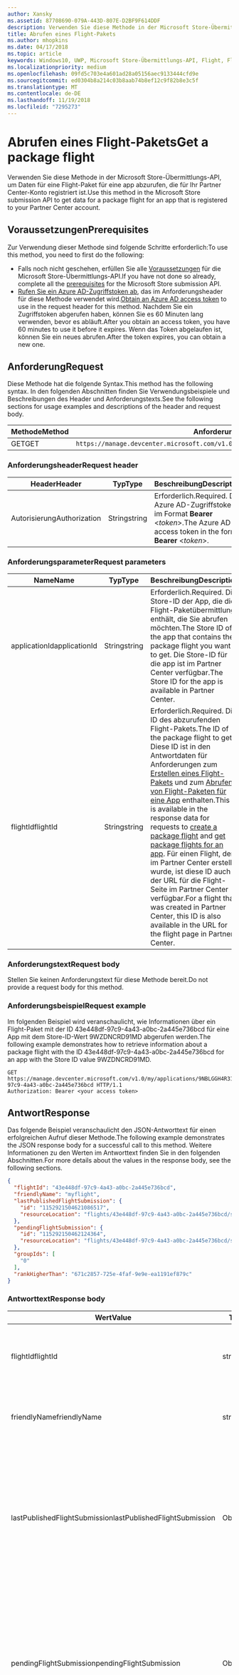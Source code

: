 ```yaml
---
author: Xansky
ms.assetid: 87708690-079A-443D-807E-D2BF9F614DDF
description: Verwenden Sie diese Methode in der Microsoft Store-Übermittlungs-API, um Daten für eine Flight-Paket für eine app abzurufen, die für Ihr Partner Center-Konto registriert ist.
title: Abrufen eines Flight-Pakets
ms.author: mhopkins
ms.date: 04/17/2018
ms.topic: article
keywords: Windows10, UWP, Microsoft Store-Übermittlungs-API, Flight, Flight-Pakete
ms.localizationpriority: medium
ms.openlocfilehash: 09fd5c703e4a601ad28a05156aec9133444cfd9e
ms.sourcegitcommit: ed0304b8a214c03b8aab74b8ef12c9f82b8e3c5f
ms.translationtype: MT
ms.contentlocale: de-DE
ms.lasthandoff: 11/19/2018
ms.locfileid: "7295273"
---
```

# <a name="get-a-package-flight"></a><span data-ttu-id="1c8f9-104">Abrufen eines Flight-Pakets</span><span class="sxs-lookup"><span data-stu-id="1c8f9-104">Get a package flight</span></span>

<span data-ttu-id="1c8f9-105">Verwenden Sie diese Methode in der Microsoft Store-Übermittlungs-API, um Daten für eine Flight-Paket für eine app abzurufen, die für Ihr Partner Center-Konto registriert ist.</span><span class="sxs-lookup"><span data-stu-id="1c8f9-105">Use this method in the Microsoft Store submission API to get data for a package flight for an app that is registered to your Partner Center account.</span></span>

## <a name="prerequisites"></a><span data-ttu-id="1c8f9-106">Voraussetzungen</span><span class="sxs-lookup"><span data-stu-id="1c8f9-106">Prerequisites</span></span>

<span data-ttu-id="1c8f9-107">Zur Verwendung dieser Methode sind folgende Schritte erforderlich:</span><span class="sxs-lookup"><span data-stu-id="1c8f9-107">To use this method, you need to first do the following:</span></span>

* <span data-ttu-id="1c8f9-108">Falls noch nicht geschehen, erfüllen Sie alle [Voraussetzungen](create-and-manage-submissions-using-windows-store-services.md#prerequisites) für die Microsoft Store-Übermittlungs-API.</span><span class="sxs-lookup"><span data-stu-id="1c8f9-108">If you have not done so already, complete all the [prerequisites](create-and-manage-submissions-using-windows-store-services.md#prerequisites) for the Microsoft Store submission API.</span></span>
* <span data-ttu-id="1c8f9-109">[Rufen Sie ein Azure AD-Zugriffstoken ab](create-and-manage-submissions-using-windows-store-services.md#obtain-an-azure-ad-access-token), das im Anforderungsheader für diese Methode verwendet wird.</span><span class="sxs-lookup"><span data-stu-id="1c8f9-109">[Obtain an Azure AD access token](create-and-manage-submissions-using-windows-store-services.md#obtain-an-azure-ad-access-token) to use in the request header for this method.</span></span> <span data-ttu-id="1c8f9-110">Nachdem Sie ein Zugriffstoken abgerufen haben, können Sie es 60 Minuten lang verwenden, bevor es abläuft.</span><span class="sxs-lookup"><span data-stu-id="1c8f9-110">After you obtain an access token, you have 60 minutes to use it before it expires.</span></span> <span data-ttu-id="1c8f9-111">Wenn das Token abgelaufen ist, können Sie ein neues abrufen.</span><span class="sxs-lookup"><span data-stu-id="1c8f9-111">After the token expires, you can obtain a new one.</span></span>

## <a name="request"></a><span data-ttu-id="1c8f9-112">Anforderung</span><span class="sxs-lookup"><span data-stu-id="1c8f9-112">Request</span></span>

<span data-ttu-id="1c8f9-113">Diese Methode hat die folgende Syntax.</span><span class="sxs-lookup"><span data-stu-id="1c8f9-113">This method has the following syntax.</span></span> <span data-ttu-id="1c8f9-114">In den folgenden Abschnitten finden Sie Verwendungsbeispiele und Beschreibungen des Header und Anforderungstexts.</span><span class="sxs-lookup"><span data-stu-id="1c8f9-114">See the following sections for usage examples and descriptions of the header and request body.</span></span>

| <span data-ttu-id="1c8f9-115">Methode</span><span class="sxs-lookup"><span data-stu-id="1c8f9-115">Method</span></span> | <span data-ttu-id="1c8f9-116">Anforderungs-URI</span><span class="sxs-lookup"><span data-stu-id="1c8f9-116">Request URI</span></span>                                                      |
|--------|------------------------------------------------------------------|
| <span data-ttu-id="1c8f9-117">GET</span><span class="sxs-lookup"><span data-stu-id="1c8f9-117">GET</span></span>    | ```https://manage.devcenter.microsoft.com/v1.0/my/applications/{applicationId}/flights/{flightId}``` |


### <a name="request-header"></a><span data-ttu-id="1c8f9-118">Anforderungsheader</span><span class="sxs-lookup"><span data-stu-id="1c8f9-118">Request header</span></span>

| <span data-ttu-id="1c8f9-119">Header</span><span class="sxs-lookup"><span data-stu-id="1c8f9-119">Header</span></span>        | <span data-ttu-id="1c8f9-120">Typ</span><span class="sxs-lookup"><span data-stu-id="1c8f9-120">Type</span></span>   | <span data-ttu-id="1c8f9-121">Beschreibung</span><span class="sxs-lookup"><span data-stu-id="1c8f9-121">Description</span></span>                                                                 |
|---------------|--------|-----------------------------------------------------------------------------|
| <span data-ttu-id="1c8f9-122">Autorisierung</span><span class="sxs-lookup"><span data-stu-id="1c8f9-122">Authorization</span></span> | <span data-ttu-id="1c8f9-123">String</span><span class="sxs-lookup"><span data-stu-id="1c8f9-123">string</span></span> | <span data-ttu-id="1c8f9-124">Erforderlich.</span><span class="sxs-lookup"><span data-stu-id="1c8f9-124">Required.</span></span> <span data-ttu-id="1c8f9-125">Das Azure AD-Zugriffstoken im Format **Bearer** &lt;*token*&gt;.</span><span class="sxs-lookup"><span data-stu-id="1c8f9-125">The Azure AD access token in the form **Bearer** &lt;*token*&gt;.</span></span> |


### <a name="request-parameters"></a><span data-ttu-id="1c8f9-126">Anforderungsparameter</span><span class="sxs-lookup"><span data-stu-id="1c8f9-126">Request parameters</span></span>

| <span data-ttu-id="1c8f9-127">Name</span><span class="sxs-lookup"><span data-stu-id="1c8f9-127">Name</span></span>        | <span data-ttu-id="1c8f9-128">Typ</span><span class="sxs-lookup"><span data-stu-id="1c8f9-128">Type</span></span>   | <span data-ttu-id="1c8f9-129">Beschreibung</span><span class="sxs-lookup"><span data-stu-id="1c8f9-129">Description</span></span>                                                                 |
|---------------|--------|-----------------------------------------------------------------------------|
| <span data-ttu-id="1c8f9-130">applicationId</span><span class="sxs-lookup"><span data-stu-id="1c8f9-130">applicationId</span></span> | <span data-ttu-id="1c8f9-131">String</span><span class="sxs-lookup"><span data-stu-id="1c8f9-131">string</span></span> | <span data-ttu-id="1c8f9-132">Erforderlich.</span><span class="sxs-lookup"><span data-stu-id="1c8f9-132">Required.</span></span> <span data-ttu-id="1c8f9-133">Die Store-ID der App, die die Flight-Paketübermittlung enthält, die Sie abrufen möchten.</span><span class="sxs-lookup"><span data-stu-id="1c8f9-133">The Store ID of the app that contains the package flight you want to get.</span></span> <span data-ttu-id="1c8f9-134">Die Store-ID für die app ist im Partner Center verfügbar.</span><span class="sxs-lookup"><span data-stu-id="1c8f9-134">The Store ID for the app is available in Partner Center.</span></span>  |
| <span data-ttu-id="1c8f9-135">flightId</span><span class="sxs-lookup"><span data-stu-id="1c8f9-135">flightId</span></span> | <span data-ttu-id="1c8f9-136">String</span><span class="sxs-lookup"><span data-stu-id="1c8f9-136">string</span></span> | <span data-ttu-id="1c8f9-137">Erforderlich.</span><span class="sxs-lookup"><span data-stu-id="1c8f9-137">Required.</span></span> <span data-ttu-id="1c8f9-138">Die ID des abzurufenden Flight-Pakets.</span><span class="sxs-lookup"><span data-stu-id="1c8f9-138">The ID of the package flight to get.</span></span> <span data-ttu-id="1c8f9-139">Diese ID ist in den Antwortdaten für Anforderungen zum [Erstellen eines Flight-Pakets](create-a-flight.md) und zum [Abrufen von Flight-Paketen für eine App](get-flights-for-an-app.md) enthalten.</span><span class="sxs-lookup"><span data-stu-id="1c8f9-139">This ID is available in the response data for requests to [create a package flight](create-a-flight.md) and [get package flights for an app](get-flights-for-an-app.md).</span></span> <span data-ttu-id="1c8f9-140">Für einen Flight, der im Partner Center erstellt wurde, ist diese ID auch in der URL für die Flight-Seite im Partner Center verfügbar.</span><span class="sxs-lookup"><span data-stu-id="1c8f9-140">For a flight that was created in Partner Center, this ID is also available in the URL for the flight page in Partner Center.</span></span>  |


### <a name="request-body"></a><span data-ttu-id="1c8f9-141">Anforderungstext</span><span class="sxs-lookup"><span data-stu-id="1c8f9-141">Request body</span></span>

<span data-ttu-id="1c8f9-142">Stellen Sie keinen Anforderungstext für diese Methode bereit.</span><span class="sxs-lookup"><span data-stu-id="1c8f9-142">Do not provide a request body for this method.</span></span>

### <a name="request-example"></a><span data-ttu-id="1c8f9-143">Anforderungsbeispiel</span><span class="sxs-lookup"><span data-stu-id="1c8f9-143">Request example</span></span>

<span data-ttu-id="1c8f9-144">Im folgenden Beispiel wird veranschaulicht, wie Informationen über ein Flight-Paket mit der ID 43e448df-97c9-4a43-a0bc-2a445e736bcd für eine App mit dem Store-ID-Wert 9WZDNCRD91MD abgerufen werden.</span><span class="sxs-lookup"><span data-stu-id="1c8f9-144">The following example demonstrates how to retrieve information about a package flight with the ID 43e448df-97c9-4a43-a0bc-2a445e736bcd for an app with the Store ID value 9WZDNCRD91MD.</span></span>

```
GET https://manage.devcenter.microsoft.com/v1.0/my/applications/9NBLGGH4R315/flights/43e448df-97c9-4a43-a0bc-2a445e736bcd HTTP/1.1
Authorization: Bearer <your access token>
```

## <a name="response"></a><span data-ttu-id="1c8f9-145">Antwort</span><span class="sxs-lookup"><span data-stu-id="1c8f9-145">Response</span></span>

<span data-ttu-id="1c8f9-146">Das folgende Beispiel veranschaulicht den JSON-Antworttext für einen erfolgreichen Aufruf dieser Methode.</span><span class="sxs-lookup"><span data-stu-id="1c8f9-146">The following example demonstrates the JSON response body for a successful call to this method.</span></span> <span data-ttu-id="1c8f9-147">Weitere Informationen zu den Werten im Antworttext finden Sie in den folgenden Abschnitten.</span><span class="sxs-lookup"><span data-stu-id="1c8f9-147">For more details about the values in the response body, see the following sections.</span></span>

```json
{
  "flightId": "43e448df-97c9-4a43-a0bc-2a445e736bcd",
  "friendlyName": "myflight",
  "lastPublishedFlightSubmission": {
    "id": "1152921504621086517",
    "resourceLocation": "flights/43e448df-97c9-4a43-a0bc-2a445e736bcd/submissions/1152921504621086517"
  },
  "pendingFlightSubmission": {
    "id": "115292150462124364",
    "resourceLocation": "flights/43e448df-97c9-4a43-a0bc-2a445e736bcd/submissions/1152921504621243647"
  },
  "groupIds": [
    "0"
  ],
  "rankHigherThan": "671c2857-725e-4faf-9e9e-ea1191ef879c"
}
```

### <a name="response-body"></a><span data-ttu-id="1c8f9-148">Antworttext</span><span class="sxs-lookup"><span data-stu-id="1c8f9-148">Response body</span></span>

| <span data-ttu-id="1c8f9-149">Wert</span><span class="sxs-lookup"><span data-stu-id="1c8f9-149">Value</span></span>      | <span data-ttu-id="1c8f9-150">Typ</span><span class="sxs-lookup"><span data-stu-id="1c8f9-150">Type</span></span>   | <span data-ttu-id="1c8f9-151">Beschreibung</span><span class="sxs-lookup"><span data-stu-id="1c8f9-151">Description</span></span>                                                                                                                                                                                                                                                                         |
|------------|--------|----------------------------------------------------------------------------------------------------------------------------------------------------------------------------------------------------------------------------------------------------------------------------------------|
| <span data-ttu-id="1c8f9-152">flightId</span><span class="sxs-lookup"><span data-stu-id="1c8f9-152">flightId</span></span>            | <span data-ttu-id="1c8f9-153">string</span><span class="sxs-lookup"><span data-stu-id="1c8f9-153">string</span></span>  | <span data-ttu-id="1c8f9-154">Die ID für das Flight-Paket.</span><span class="sxs-lookup"><span data-stu-id="1c8f9-154">The ID for the package flight.</span></span> <span data-ttu-id="1c8f9-155">Dieser Wert wird vom Partner Center bereitgestellt.</span><span class="sxs-lookup"><span data-stu-id="1c8f9-155">This value is supplied by Partner Center.</span></span>  |
| <span data-ttu-id="1c8f9-156">friendlyName</span><span class="sxs-lookup"><span data-stu-id="1c8f9-156">friendlyName</span></span>           | <span data-ttu-id="1c8f9-157">string</span><span class="sxs-lookup"><span data-stu-id="1c8f9-157">string</span></span>  | <span data-ttu-id="1c8f9-158">Der Name des Flight-Pakets nach Vorgabe des Entwicklers.</span><span class="sxs-lookup"><span data-stu-id="1c8f9-158">The name of the package flight, as specified by the developer.</span></span>   |  
| <span data-ttu-id="1c8f9-159">lastPublishedFlightSubmission</span><span class="sxs-lookup"><span data-stu-id="1c8f9-159">lastPublishedFlightSubmission</span></span>       | <span data-ttu-id="1c8f9-160">Objekt</span><span class="sxs-lookup"><span data-stu-id="1c8f9-160">object</span></span> | <span data-ttu-id="1c8f9-161">Ein Objekt, das Informationen über die letzte veröffentlichte Übermittlung für das Flight-Paket enthält.</span><span class="sxs-lookup"><span data-stu-id="1c8f9-161">An object that provides information about the last published submission for the package flight.</span></span> <span data-ttu-id="1c8f9-162">Weitere Informationen finden Sie unten im Abschnitt [Übermittlungsobjekt](#submission_object).</span><span class="sxs-lookup"><span data-stu-id="1c8f9-162">For more information, see the [Submission object](#submission_object) section below.</span></span>  |
| <span data-ttu-id="1c8f9-163">pendingFlightSubmission</span><span class="sxs-lookup"><span data-stu-id="1c8f9-163">pendingFlightSubmission</span></span>        | <span data-ttu-id="1c8f9-164">Objekt</span><span class="sxs-lookup"><span data-stu-id="1c8f9-164">object</span></span>  |  <span data-ttu-id="1c8f9-165">Ein Objekt, das Informationen über die aktuell ausstehende Übermittlung für das Flight-Paket enthält.</span><span class="sxs-lookup"><span data-stu-id="1c8f9-165">An object that provides information about the current pending submission for the package flight.</span></span> <span data-ttu-id="1c8f9-166">Weitere Informationen finden Sie unten im Abschnitt [Übermittlungsobjekt](#submission_object).</span><span class="sxs-lookup"><span data-stu-id="1c8f9-166">For more information, see the [Submission object](#submission_object) section below.</span></span>  |   
| <span data-ttu-id="1c8f9-167">groupIds</span><span class="sxs-lookup"><span data-stu-id="1c8f9-167">groupIds</span></span>           | <span data-ttu-id="1c8f9-168">array</span><span class="sxs-lookup"><span data-stu-id="1c8f9-168">array</span></span>  | <span data-ttu-id="1c8f9-169">Ein Array von Zeichenfolgen, die die IDs der Test-Flight-Gruppen enthalten, die dem Flight-Paket zugeordnet sind.</span><span class="sxs-lookup"><span data-stu-id="1c8f9-169">An array of strings that contain the IDs of the flight groups that are associated with the package flight.</span></span> <span data-ttu-id="1c8f9-170">Weitere Informationen zu Test-Flight-Gruppen finden Sie unter [Flight-Pakete](https://msdn.microsoft.com/windows/uwp/publish/package-flights).</span><span class="sxs-lookup"><span data-stu-id="1c8f9-170">For more information about flight groups, see [Package flights](https://msdn.microsoft.com/windows/uwp/publish/package-flights).</span></span>   |
| <span data-ttu-id="1c8f9-171">rankHigherThan</span><span class="sxs-lookup"><span data-stu-id="1c8f9-171">rankHigherThan</span></span>           | <span data-ttu-id="1c8f9-172">string</span><span class="sxs-lookup"><span data-stu-id="1c8f9-172">string</span></span>  | <span data-ttu-id="1c8f9-173">Der Anzeigename des Flight-Pakets, das den unmittelbar niedrigeren Rang als das aktuelle Flight-Paket erhält.</span><span class="sxs-lookup"><span data-stu-id="1c8f9-173">The friendly name of the package flight that is ranked immediately lower than the current package flight.</span></span> <span data-ttu-id="1c8f9-174">Weitere Informationen zur Bewertung von Test-Flight-Gruppen finden Sie unter [Flight-Pakete](https://msdn.microsoft.com/windows/uwp/publish/package-flights).</span><span class="sxs-lookup"><span data-stu-id="1c8f9-174">For more information about ranking flight groups, see [Package flights](https://msdn.microsoft.com/windows/uwp/publish/package-flights).</span></span>  |


<span id="submission_object" />

### <a name="submission-object"></a><span data-ttu-id="1c8f9-175">Übermittlungsobjekt</span><span class="sxs-lookup"><span data-stu-id="1c8f9-175">Submission object</span></span>

<span data-ttu-id="1c8f9-176">Die Werte *LastPublishedFlightSubmission* und *PendingFlightSubmission* im Antworttext enthalten Objekte mit Ressourceninformationen über eine Übermittlung für das Flight-Paket.</span><span class="sxs-lookup"><span data-stu-id="1c8f9-176">The *lastPublishedFlightSubmission* and *pendingFlightSubmission* values in the response body contain objects that provide resource information about a submission for the package flight.</span></span> <span data-ttu-id="1c8f9-177">Diese Objekte enthalten folgende Werte.</span><span class="sxs-lookup"><span data-stu-id="1c8f9-177">These objects have the following values.</span></span>

| <span data-ttu-id="1c8f9-178">Wert</span><span class="sxs-lookup"><span data-stu-id="1c8f9-178">Value</span></span>           | <span data-ttu-id="1c8f9-179">Typ</span><span class="sxs-lookup"><span data-stu-id="1c8f9-179">Type</span></span>    | <span data-ttu-id="1c8f9-180">Beschreibung</span><span class="sxs-lookup"><span data-stu-id="1c8f9-180">Description</span></span>                                                                                                                                                                                                                          |
|-----------------|---------|--------------------------------------------------------------------------------------------------------------------------------------------------------------------------------------------------------------------------------------|
| <span data-ttu-id="1c8f9-181">id</span><span class="sxs-lookup"><span data-stu-id="1c8f9-181">id</span></span>            | <span data-ttu-id="1c8f9-182">string</span><span class="sxs-lookup"><span data-stu-id="1c8f9-182">string</span></span>  | <span data-ttu-id="1c8f9-183">Die ID der Übermittlung.</span><span class="sxs-lookup"><span data-stu-id="1c8f9-183">The ID of the submission.</span></span>    |
| <span data-ttu-id="1c8f9-184">resourceLocation</span><span class="sxs-lookup"><span data-stu-id="1c8f9-184">resourceLocation</span></span>   | <span data-ttu-id="1c8f9-185">string</span><span class="sxs-lookup"><span data-stu-id="1c8f9-185">string</span></span>  | <span data-ttu-id="1c8f9-186">Ein relativer Pfad, den Sie an den Basisanforderungs-URI ```https://manage.devcenter.microsoft.com/v1.0/my/``` anfügen können, um die vollständigen Daten für die Übermittlung abzurufen.</span><span class="sxs-lookup"><span data-stu-id="1c8f9-186">A relative path that you can append to the base ```https://manage.devcenter.microsoft.com/v1.0/my/``` request URI to retrieve the complete data for the submission.</span></span>               |


## <a name="error-codes"></a><span data-ttu-id="1c8f9-187">Fehlercodes</span><span class="sxs-lookup"><span data-stu-id="1c8f9-187">Error codes</span></span>

<span data-ttu-id="1c8f9-188">Wenn die Anforderung nicht erfolgreich abgeschlossen werden kann, enthält die Antwort einen der folgenden HTTP-Fehlercodes.</span><span class="sxs-lookup"><span data-stu-id="1c8f9-188">If the request cannot be successfully completed, the response will contain one of the following HTTP error codes.</span></span>

| <span data-ttu-id="1c8f9-189">Fehlercode</span><span class="sxs-lookup"><span data-stu-id="1c8f9-189">Error code</span></span> |  <span data-ttu-id="1c8f9-190">Beschreibung</span><span class="sxs-lookup"><span data-stu-id="1c8f9-190">Description</span></span>     |
|--------|---------------------  |
| <span data-ttu-id="1c8f9-191">400</span><span class="sxs-lookup"><span data-stu-id="1c8f9-191">400</span></span>  | <span data-ttu-id="1c8f9-192">Die Anforderung ist ungültig.</span><span class="sxs-lookup"><span data-stu-id="1c8f9-192">The request is invalid.</span></span> |
| <span data-ttu-id="1c8f9-193">404</span><span class="sxs-lookup"><span data-stu-id="1c8f9-193">404</span></span>  | <span data-ttu-id="1c8f9-194">Das angegebene Flight-Paket konnte nicht gefunden werden.</span><span class="sxs-lookup"><span data-stu-id="1c8f9-194">The specified package flight could not be found.</span></span>   |   
| <span data-ttu-id="1c8f9-195">409</span><span class="sxs-lookup"><span data-stu-id="1c8f9-195">409</span></span>  | <span data-ttu-id="1c8f9-196">Die app verwendet ein Partner Center-Feature, das [derzeit nicht von der Microsoft Store-Übermittlungs-API unterstützt](create-and-manage-submissions-using-windows-store-services.md#not_supported)wird.</span><span class="sxs-lookup"><span data-stu-id="1c8f9-196">The app uses a Partner Center feature that is [currently not supported by the Microsoft Store submission API](create-and-manage-submissions-using-windows-store-services.md#not_supported).</span></span> |                                                                                                 


## <a name="related-topics"></a><span data-ttu-id="1c8f9-197">Verwandte Themen</span><span class="sxs-lookup"><span data-stu-id="1c8f9-197">Related topics</span></span>

* [<span data-ttu-id="1c8f9-198">Erstellen und Verwalten von Übermittlungen mit Microsoft Store-Diensten</span><span class="sxs-lookup"><span data-stu-id="1c8f9-198">Create and manage submissions using Microsoft Store services</span></span>](create-and-manage-submissions-using-windows-store-services.md)
* [<span data-ttu-id="1c8f9-199">Erstellen eines Flight-Pakets</span><span class="sxs-lookup"><span data-stu-id="1c8f9-199">Create a package flight</span></span>](create-a-flight.md)
* [<span data-ttu-id="1c8f9-200">Löschen eines Flight-Pakets</span><span class="sxs-lookup"><span data-stu-id="1c8f9-200">Delete a package flight</span></span>](delete-a-flight.md)
